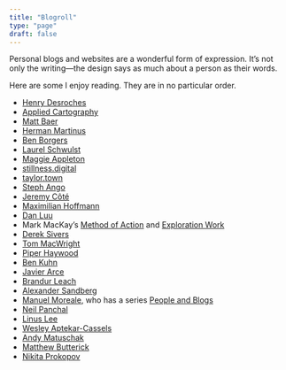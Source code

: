 ```yaml
---
title: "Blogroll"
type: "page"
draft: false
---
```


Personal blogs and websites are a wonderful form of expression. It’s not only the writing—the design says as much about a person as their words.

Here are some I enjoy reading. They are in no particular order.

- [Henry Desroches](https://henry.codes/)
- [Applied Cartography](https://jmduke.com/)
- [Matt Baer](https://write.as/matt/)
- [Herman Martinus](https://herman.bearblog.dev/)
- [Ben Borgers](https://ben.page/)
- [Laurel Schwulst](https://laurelschwulst.com/)
- [Maggie Appleton](https://maggieappleton.com/)
- [stillness.digital](https://stillness.digital/)
- [taylor.town](https://taylor.town/)
- [Steph Ango](https://stephango.com/)
- [Jeremy Côté](https://jeremycote.net/)
- [Maximilian Hoffmann](https://max.hn/)
- [Dan Luu](https://danluu.com/)
- Mark MacKay’s [Method of Action](https://method.ac/writing/) and [Exploration Work](https://exploration.work/)
- [Derek Sivers](https://sive.rs/blog)
- [Tom MacWright](https://macwright.com/)
- [Piper Haywood](https://piperhaywood.com/)
- [Ben Kuhn](https://www.benkuhn.net/)
- [Javier Arce](https://javier.computer/)
- [Brandur Leach](https://brandur.org/)
- [Alexander Sandberg](https://alexandersandberg.com/)
- [Manuel Moreale](https://manuelmoreale.com/), who has a series [People and Blogs](https://peopleandblogs.com/)
- [Neil Panchal](https://neil.computer/)
- [Linus Lee](https://thesephist.com/)
- [Wesley Aptekar-Cassels](https://notebook.wesleyac.com/)
- [Andy Matuschak](https://andymatuschak.org/)
- [Matthew Butterick](https://matthewbutterick.com/chron/)
- [Nikita Prokopov](https://tonsky.me/)
